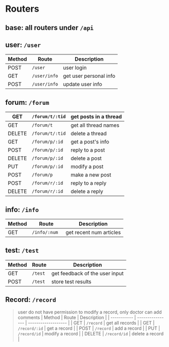 # Routers

## **base**: all routers under `/api`

## **user**: `/user`
| Method      | Route        | Description            |
| ----------- | ------------ | ---------------------- |
| POST        | `/user`      | user login             |
| GET         | `/user/info` | get user personal info |
| POST        | `/user/info` | update user info       |


## **forum**: `/forum`

| GET      | `/forum/t/:tid` | get posts in a thread |
| -------- | ------------- | --------------------- |
| GET      | `/forum/t` | get all thread names |
| DELETE   | `/forum/t/:tid` | delete a thread |
| GET      | `/forum/p/:id`| get a post's info     |
| POST     | `/forum/p/:id`| reply to a post       |
| DELETE   | `/forum/p/:id`| delete a post         |
| PUT      | `/forum/p/:id`| modify a post         |
| POST     | `/forum/p`| make a new post       |
| POST     | `/forum/r/:id`| reply to a reply      |
| DELETE   | `/forum/r/:id`| delete a reply        |


## **info**: `/info`
| Method      | Route            | Description             |
| ----------- | ---------------- | ----------------------- |
| GET         | `/info/:num `    | get recent num articles |


## **test**: `/test` 
| Method      | Route            | Description                    |
| ----------- | ---------------- | ------------------------------ |
| GET         | `/test`          | get feedback of the user input |
| POST        | `/test`          | store test results             |


## **Record**: `/record` 
> user do not have permission to modify a record, only doctor can add comments
| Method      | Route            | Description         |
| ----------- | ---------------- | ------------------- |
| GET         | `/record`        | get all records     |
| GET         | `/record/:id`    | get a record        |
| POST        | `/record`        | add a record        |
| PUT         | `/record/id`     | modify a record     |
| DELETE      | `/record/id`     | delete a record     |